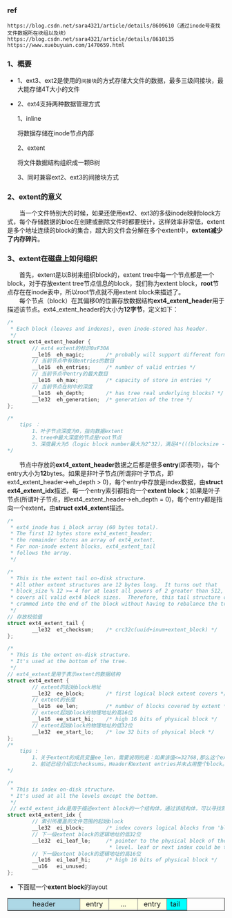 ### ref
```
https://blog.csdn.net/sara4321/article/details/8609610（通过inode号查找文件数据所在块组以及块）
https://blog.csdn.net/sara4321/article/details/8610135
https://www.xuebuyuan.com/1470659.html
```
### 1、概要    

- 1、ext3、ext2是使用的`间接块`的方式存储大文件的数据，最多三级间接块，最大能存储4T大小的文件  

- 2、ext4支持两种数据管理方式

    1、inline  

    将数据存储在inode节点内部

    2、extent  

    将文件数据结构组织成一颗B树

    3、同时兼容ext2、ext3的间接块方式  

### 2、extent的意义  

&emsp;&emsp;当一个文件特别大的时候，如果还使用ext2、ext3的多级inode映射block方式，每个存储数据的bloc在创建或删除文件时都要统计，这样效率非常低，extent是多个地址连续的block的集合，超大的文件会分解在多个extent中，**extent减少了内存碎片**。

### 3、extent在磁盘上如何组织  

&emsp;&emsp;首先，extent是以B树来组织block的，extent tree中每一个节点都是一个block，对于存放extent tree节点信息的block，我们称为extent block，**root**节点存在在inode表中，所以root节点就不用extent block来描述了。  
&emsp;&emsp;每个节点（block）在其偏移0的位置存放数据结构**ext4_extent_header**用于描述该节点。ext4_extent_header的大小为**12字节**，定义如下：
```c
/*              
 * Each block (leaves and indexes), even inode-stored has header.
 */     
struct ext4_extent_header {
        // ext4 extent的标识0xF30A
        __le16  eh_magic;       /* probably will support different formats */
        // 当前节点中有效entries的数目 
        __le16  eh_entries;     /* number of valid entries */
        // 当前节点中entry的最大数目
        __le16  eh_max;         /* capacity of store in entries */
        // 当前节点在树中的深度
        __le16  eh_depth;       /* has tree real underlying blocks? */
        __le32  eh_generation;  /* generation of the tree */
};

/*
    tips ：
        1、叶子节点深度为0，指向数据extent
        2、tree中最大深度的节点是root节点
        3、深度最大为5（logic block number最大为2^32），满足4*(((blocksize - 12)/12)^n) >= 2^32 条件的最小n是5
*/
```
&emsp;&emsp;节点中存放的**ext4_extent_header**数据之后都是很多**entry**(即表项)，每个entry大小为**12**bytes。如果是非叶子节点(所谓非叶子节点，即ext4_extent_header->eh_depth > 0)，每个entry中存放是index数据，由**struct ext4_extent_idx**描述，每一个entry索引都指向一个**extent block**；如果是叶子节点(所谓叶子节点，即ext4_extent_header->eh_depth = 0)，每个entry都是指向一个extent，由**struct ext4_extent**描述。  
```c
/*
 * ext4_inode has i_block array (60 bytes total).
 * The first 12 bytes store ext4_extent_header;
 * the remainder stores an array of ext4_extent.
 * For non-inode extent blocks, ext4_extent_tail
 * follows the array.
 */

/*
 * This is the extent tail on-disk structure.
 * All other extent structures are 12 bytes long.  It turns out that
 * block_size % 12 >= 4 for at least all powers of 2 greater than 512, which
 * covers all valid ext4 block sizes.  Therefore, this tail structure can be
 * crammed into the end of the block without having to rebalance the tree.
 */
// 存放校验值
struct ext4_extent_tail {
        __le32  et_checksum;    /* crc32c(uuid+inum+extent_block) */
};

/*
 * This is the extent on-disk structure.
 * It's used at the bottom of the tree.
 */
// ext4_extent是用于表示extent的数据结构
struct ext4_extent {
        // extent的起始block地址
        __le32  ee_block;       /* first logical block extent covers */
        // extent的长度
        __le16  ee_len;         /* number of blocks covered by extent */
        // extent起始block的物理地址的高16位
        __le16  ee_start_hi;    /* high 16 bits of physical block */
        // extent起始block的物理地址的低32位
        __le32  ee_start_lo;    /* low 32 bits of physical block */
};
/*
    tips :
        1、关于extent的成员变量ee_len，需要说明的是：如果该值<=32768,那么这个extent已经初始化的。如果该值>32768,这个extent还没有初始化，并且extent长度是ee_len-32768.因此一个初始化的extent，其最大长度是32768，而一个未初始化的extent，最大长度是32767。
        2、前述已经介绍过checksums。Header和extent entries并未占用整个block。因为2^12 % 12 >= 4，因此block中至少还剩余4bytes的未用空间。那么32位的校验值可以存放在该空间中。当然inode中可能表示的4个extents并不需要校验，因为inode已经进行了校验。（为什么这么解释，原因是，除根节点外的所有的extent block都进行了校验）。
*/

/*
 * This is index on-disk structure.
 * It's used at all the levels except the bottom.
 */
 // ext4_extent_idx是用于描述extent block的一个结构体，通过该结构体，可以寻找到下一级的节点。
struct ext4_extent_idx {
        // 索引所覆盖的文件范围的起始block
        __le32  ei_block;       /* index covers logical blocks from 'block' */
        // 下一级extent block的逻辑地址的低32位
        __le32  ei_leaf_lo;     /* pointer to the physical block of the next *
                                 * level. leaf or next index could be there */
        // 下一级extent block的逻辑地址的高16位
        __le16  ei_leaf_hi;     /* high 16 bits of physical block */
        __u16   ei_unused;
};
```

- 下面赋一个**extent block**的layout  

<table border="1">
<tr>
<td bgcolor="lightblue" width="150"><center>header</center></td>
<td bgcolor="lightyellow" width="50"><center>entry</center></td>
<td bgcolor="lightyellow" width="50"><center>...</center></td>
<td bgcolor="lightyellow" width="50"><center>entry</center></td>
<td bgcolor="#00FFFF" width="30">tail</td>
</tr>
</table>